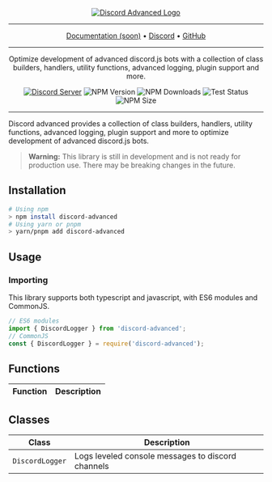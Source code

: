 <div align="center">

[![Discord Advanced Logo](https://i.imgur.com/e8MYkfb.png)](https://github.com/slekup/discord-advanced)

---

<a href="https://www.npmjs.com/package/" target="_blank">Documentation (soon)</a> • <a href="https://discord.gg/p5rxxQN7DT" target="_blank">Discord</a> • <a href="https://github.com/slekup/discord-advanced" target="_blank">GitHub</a>

---

Optimize development of advanced discord.js bots with a collection of class builders, handlers, utility functions, advanced logging, plugin support and more.

[![Discord Server](https://img.shields.io/discord/1028009131073880104?color=5865F2&logo=discord&logoColor=white)](https://discord.gg/p5rxxQN7DT)
![NPM Version](https://img.shields.io/npm/v/discord-advanced.svg) ![NPM Downloads](https://img.shields.io/npm/dt/discord-advanced) ![Test Status](https://github.com/slekup/discord-advanced/actions/workflows/tests.yml/badge.svg) ![NPM Size](https://img.shields.io/bundlephobia/min/discord-advanced)

</div>

---

Discord advanced provides a collection of class builders, handlers, utility functions, advanced logging, plugin support and more to optimize development of advanced discord.js bots.

> **Warning:** This library is still in development and is not ready for production use. There may be breaking changes in the future.

## Installation

```bash
# Using npm
> npm install discord-advanced
# Using yarn or pnpm
> yarn/pnpm add discord-advanced
```

## Usage

### Importing

This library supports both typescript and javascript, with ES6 modules and CommonJS.

```ts
// ES6 modules
import { DiscordLogger } from 'discord-advanced';
// CommonJS
const { DiscordLogger } = require('discord-advanced');
```

## Functions

| Function | Description |
| -------- | ----------- |

## Classes

| Class           | Description                                       |
| --------------- | ------------------------------------------------- |
| `DiscordLogger` | Logs leveled console messages to discord channels |
